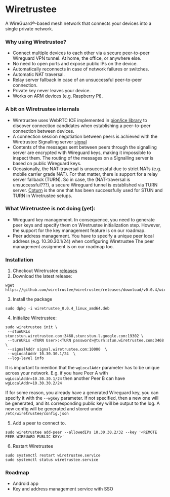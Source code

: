 # Wiretrustee

A WireGuard®-based mesh network that connects your devices into a single private network.

### Why using Wiretrustee?

* Connect multiple devices to each other via a secure peer-to-peer Wireguard VPN tunnel. At home, the office, or anywhere else.
* No need to open ports and expose public IPs on the device.
* Automatically reconnects in case of network failures or switches.
* Automatic NAT traversal.
* Relay server fallback in case of an unsuccessful peer-to-peer connection.
* Private key never leaves your device.
* Works on ARM devices (e.g. Raspberry Pi).

### A bit on Wiretrustee internals
* Wiretrustee uses WebRTC ICE implemented in [pion/ice library](https://github.com/pion/ice) to discover connection candidates when establishing a peer-to-peer connection between devices.
* A connection session negotiation between peers is achieved with the Wiretrustee Signalling server [signal](signal/)
* Contents of the messages sent between peers through the signalling server are encrypted with Wireguard keys, making it impossible to inspect them.
  The routing of the messages on a Signalling server is based on public Wireguard keys. 
* Occasionally, the NAT-traversal is unsuccessful due to strict NATs (e.g. mobile carrier grade NAT).
  For that matter, there is support for a relay server fallback (TURN). So in case, the (NAT-traversal is unsuccessful???), a secure Wireguard tunnel is established via TURN server.
  [Coturn](https://github.com/coturn/coturn) is the one that has been successfully used for STUN and TURN in Wiretrustee setups.

### What Wiretrustee is not doing (yet):
* Wireguard key management. In consequence, you need to generate peer keys and specify them on Wiretrustee initialization step. However, the support for the key management feature is on our roadmap.
* Peer address management. You have to specify a unique peer local address (e.g. 10.30.30.1/24) when configuring Wiretrustee
  The peer management assignment is on our roadmap too.

### Installation
1. Checkout Wiretrustee [releases](https://github.com/wiretrustee/wiretrustee/releases)   
2. Download the latest release:
```shell
wget https://github.com/wiretrustee/wiretrustee/releases/download/v0.0.4/wiretrustee_0.0.4_linux_amd64.rpm
```
3. Install the package
```shell
sudo dpkg -i wiretrustee_0.0.4_linux_amd64.deb
```
4. Initialize Wiretrustee:
```shell
sudo wiretrustee init \
 --stunURLs stun:stun.wiretrustee.com:3468,stun:stun.l.google.com:19302 \
 --turnURLs <TURN User>:<TURN password>@turn:stun.wiretrustee.com:3468  \
 --signalAddr signal.wiretrustee.com:10000  \
 --wgLocalAddr 10.30.30.1/24  \
 --log-level info
```
It is important to mention that the ```wgLocalAddr``` parameter has to be unique across your network.
E.g. if you have Peer A with ```wgLocalAddr=10.30.30.1/24``` then another Peer B can have ```wgLocalAddr=10.30.30.2/24```

If for some reason, you already have a generated Wireguard key, you can specify it with the ```--wgKey``` parameter. 
If not specified, then a new one will be generated, and its corresponding public key will be output to the log.
A new config will be generated and stored under ```/etc/wiretrustee/config.json```

5. Add a peer to connect to. 
```
sudo wiretrustee add-peer --allowedIPs 10.30.30.2/32 --key '<REMOTE PEER WIREUARD PUBLIC KEY>'
```

6. Restart Wiretrustee
```shell
sudo systemctl restart wiretrustee.service
sudo systemctl status wiretrustee.service 
```

### Roadmap
* Android app
* Key and address management service with SSO 
